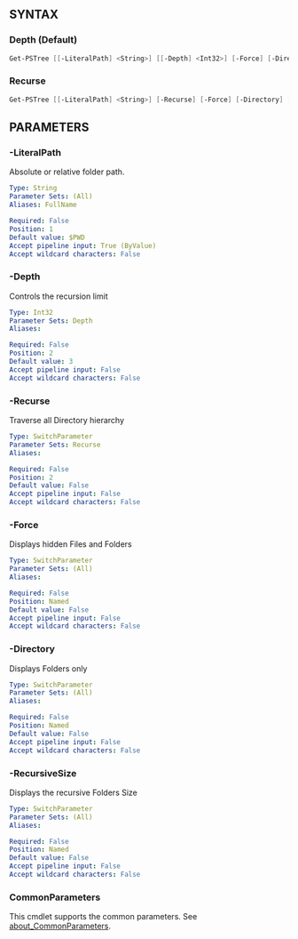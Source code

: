 ## SYNTAX

### Depth (Default)

```powershell
Get-PSTree [[-LiteralPath] <String>] [[-Depth] <Int32>] [-Force] [-Directory] [-RecursiveSize] [<CommonParameters>]
```

### Recurse

```powershell
Get-PSTree [[-LiteralPath] <String>] [-Recurse] [-Force] [-Directory] [-RecursiveSize] [<CommonParameters>]
```

## PARAMETERS

### -LiteralPath

Absolute or relative folder path.

```yaml
Type: String
Parameter Sets: (All)
Aliases: FullName

Required: False
Position: 1
Default value: $PWD
Accept pipeline input: True (ByValue)
Accept wildcard characters: False
```

### -Depth

Controls the recursion limit

```yaml
Type: Int32
Parameter Sets: Depth
Aliases:

Required: False
Position: 2
Default value: 3
Accept pipeline input: False
Accept wildcard characters: False
```

### -Recurse

Traverse all Directory hierarchy

```yaml
Type: SwitchParameter
Parameter Sets: Recurse
Aliases:

Required: False
Position: 2
Default value: False
Accept pipeline input: False
Accept wildcard characters: False
```

### -Force

Displays hidden Files and Folders

```yaml
Type: SwitchParameter
Parameter Sets: (All)
Aliases:

Required: False
Position: Named
Default value: False
Accept pipeline input: False
Accept wildcard characters: False
```

### -Directory

Displays Folders only

```yaml
Type: SwitchParameter
Parameter Sets: (All)
Aliases:

Required: False
Position: Named
Default value: False
Accept pipeline input: False
Accept wildcard characters: False
```

### -RecursiveSize

Displays the recursive Folders Size

```yaml
Type: SwitchParameter
Parameter Sets: (All)
Aliases:

Required: False
Position: Named
Default value: False
Accept pipeline input: False
Accept wildcard characters: False
```

### CommonParameters

This cmdlet supports the common parameters. See [about_CommonParameters](http://go.microsoft.com/fwlink/?LinkID=113216).